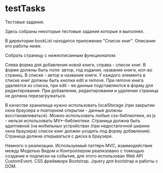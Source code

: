 # testTasks
Тестовые задания.

Здесь собраны некоторые тестовые задания которые я выполнял.

В директории bookList находится приложение "Список книг". Описание его работы ниже.

Собрать страницу с нижеописанным функционалом:

Слева форма для добавления новой книги, справа - список книг. В форме должны быть поля: автор, год издания, название книги, кол-во страниц. В списке - автор и название книги. У каждого элемента в списке книг должны быть кнопки edit и remove. При remove книга удаляется из списка, при edit - ее данные подставляются в форму для редактирования. При добавлении, редактировании и удалении страница не должна перезагружаться.

В качестве хранилища нужно использовать localStorage (при закрытии окна браузера и повторном открытии - данные должны восстанавливаться). Можно использовать любые css-библиотеки, из js - нельзя использовать MV*-библиотеки. Страница должна быть адаптивной (на мобильных устройствах (при недостаточной ширине окна браузера) список книг должен уходить под форму добавления). Страница должна открываться с диска в браузере.

Немного о реализации. Используемый паттерн MVC, взаимодействие между Моделью Видом и Контроллером реализовано с помощью создание и подписки на события, для этого использован Web API CustomEvent. 
CSS фреймворк Bootstrap.
Jquery для bootstrap и работы с DOM.
